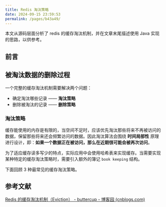 ```yaml
---
title: Redis 淘汰策略
date: 2024-09-15 23:59:53
permalink: /pages/b43a49/
---
```


本文从源码层面分析了 redis 的缓存淘汰机制，并在文章末尾描述使用 Java 实现的思路，以供参考。

## 前言

## 被淘汰数据的删除过程

一个完整的缓存淘汰机制需要解决两个问题：

- 确定淘汰哪些记录 —— **淘汰策略**
- 删除被淘汰的记录 —— **删除策略**

### 淘汰策略

缓存能使用的内存是有限的，当空间不足时，应该优先淘汰那些将来不再被访问的数据，保留那些将来还会频繁访问的数据。因此淘汰算法会围绕 **时间局部性** 原理进行设计，即：**如果一个数据正在被访问，那么在近期很可能会被再次访问**。

为了适应缓存读多写少的特点，实际应用中会使用哈希表来实现缓存。当需要实现某种特定的缓存淘汰策略时，需要引入额外的簿记 `book keeping` 结构。

下面回顾 3 种最常见的缓存淘汰策略。

## 参考文献

[Redis 的缓存淘汰机制（Eviction） - buttercup - 博客园 (cnblogs.com)](https://www.cnblogs.com/buttercup/p/13888110.html)
